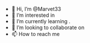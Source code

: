 - 👋 Hi, I’m @Marvet33
- 👀 I’m interested in  
- 🌱 I’m currently learning . 
- 💞️ I’m looking to collaborate on
- 📫 How to reach me  
